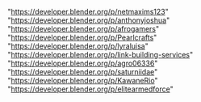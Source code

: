 "https://developer.blender.org/p/netmaxims123"
"https://developer.blender.org/p/anthonyjoshua"
"https://developer.blender.org/p/afrogamers"
"https://developer.blender.org/p/Pearlcrafts"
"https://developer.blender.org/p/lyraluisa"
"https://developer.blender.org/p/link-building-services"
"https://developer.blender.org/p/agro06336"
"https://developer.blender.org/p/saturniidae"
"https://developer.blender.org/p/KawaneRio"
"https://developer.blender.org/p/elitearmedforce"
 
